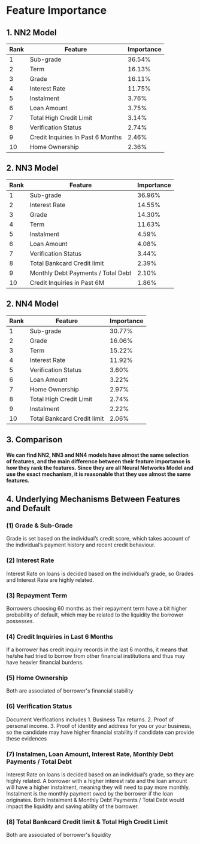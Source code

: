# Feature Importance

## 1. NN2 Model
| Rank | Feature                           | Importance |
|------|-----------------------------------|------------|
| 1    | Sub-grade                         | 36.54%     |
| 2    | Term                              | 16.13%     |
| 3    | Grade                             | 16.11%     |
| 4    | Interest Rate                     | 11.75%     |
| 5    | Instalment                        | 3.76%      |
| 6    | Loan Amount                       | 3.75%      |
| 7    | Total High Credit Limit           | 3.14%      |
| 8    | Verification Status               | 2.74%      |
| 9    | Credit Inquiries In Past 6 Months | 2.46%      |
| 10   | Home Ownership                    | 2.36%      |

## 2. NN3 Model
| Rank | Feature                            | Importance |
|------|------------------------------------|------------|
| 1    | Sub-grade                          | 36.96%     |
| 2    | Interest Rate                      | 14.55%     |
| 3    | Grade                              | 14.30%     |
| 4    | Term                               | 11.63%     |
| 5    | Instalment                         | 4.59%      |
| 6    | Loan Amount                        | 4.08%      |
| 7    | Verification Status                | 3.44%      |
| 8    | Total Bankcard Credit limit        | 2.39%      |
| 9    | Monthly Debt Payments / Total Debt | 2.10%      |
| 10   | Credit Inquiries in Past 6M        | 1.86%      |

## 2. NN4 Model
| Rank | Feature                     | Importance |
|------|-----------------------------|------------|
| 1    | Sub-grade                   | 30.77%     |
| 2    | Grade                       | 16.06%     |
| 3    | Term                        | 15.22%     |
| 4    | Interest Rate               | 11.92%     |
| 5    | Verification Status         | 3.60%      |
| 6    | Loan Amount                 | 3.22%      |
| 7    | Home Ownership              | 2.97%      |
| 8    | Total High Credit Limit     | 2.74%      |
| 9    | Instalment                  | 2.22%      |
| 10   | Total Bankcard Credit limit | 2.06%      |

## 3. Comparison
#### We can find NN2, NN3 and NN4 models have almost the same selection of features, and the main difference between their feature importance is how they rank the features. Since they are all Neural Networks Model and use the exact mechanism, it is reasonable that they use almost the same features.

## 4. Underlying Mechanisms Between Features and Default
### (1) Grade & Sub-Grade
Grade is set based on the individual’s credit score, which takes account of the individual’s payment history and recent credit behaviour.
### (2) Interest Rate
Interest Rate on loans is decided based on the individual’s grade, so Grades and Interest Rate are highly related.
### (3) Repayment Term
Borrowers choosing 60 months as their repayment term have a bit higher probability of default, which may be related to the liquidity the borrower possesses.
### (4) Credit Inquiries in Last 6 Months
If a borrower has credit inquiry records in the last 6 months, it means that he/she had tried to borrow from other financial institutions and thus may have heavier financial burdens.
### (5) Home Ownership
Both are associated of borrower's financial stability
### (6) Verification Status
Document Verifications includes 1. Business Tax returns. 2. Proof of personal income. 3. Proof of identity and address for you or your business, so the candidate may have higher financial stability if candidate can provide these evidences
### (7) Instalmen, Loan Amount, Interest Rate, Monthly Debt Payments / Total Debt
Interest Rate on loans is decided based on an individual’s grade, so they are highly related. A borrower with a higher interest rate and the loan amount will have a higher instalment, meaning they will need to pay more monthly. 
Instalment is the monthly payment owed by the borrower if the loan originates. Both Instalment & Monthly Debt Payments / Total Debt would impact the liquidity and saving ability of the borrower.
### (8) Total Bankcard Credit limit & Total High Credit Limit
Both are associated of borrower's liquidity
